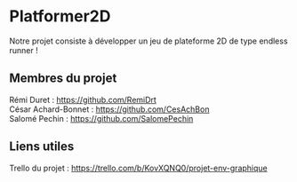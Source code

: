 # Platformer2D

Notre projet consiste à développer un jeu de plateforme 2D de type endless runner !

## Membres du projet

Rémi Duret : https://github.com/RemiDrt<br />
César Achard-Bonnet : https://github.com/CesAchBon<br />
Salomé Pechin : https://github.com/SalomePechin<br />

## Liens utiles

Trello du projet : https://trello.com/b/KovXQNQ0/projet-env-graphique
